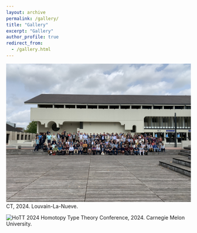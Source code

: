 ```yaml
---
layout: archive
permalink: /gallery/
title: "Gallery"
excerpt: "Gallery"
author_profile: true
redirect_from: 
  - /gallery.html
---
```




![CT2024](CT23_Group_photo.jpg)
CT, 2024. Louvain-La-Nueve.

![HoTT 2024](HoTT_Group_photo.jpeg)
Homotopy Type Theory Conference, 2024. Carnegie Melon University.
